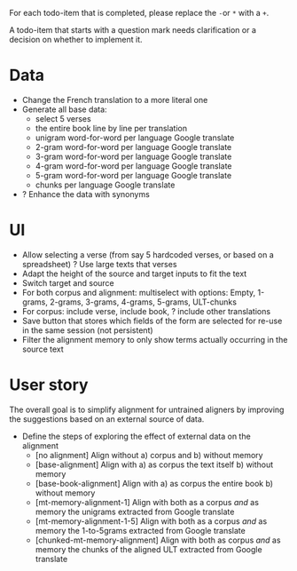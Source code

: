 For each todo-item that is completed, please replace the `-`or `*` with a `+`.

A todo-item that starts with a question mark needs clarification or a decision on whether to implement it.

# Data
- Change the French translation to a more literal one
- Generate all base data:
    * select 5 verses
    * the entire book line by line per translation
    * unigram word-for-word per language Google translate
    * 2-gram word-for-word per language Google translate
    * 3-gram word-for-word per language Google translate
    * 4-gram word-for-word per language Google translate
    * 5-gram word-for-word per language Google translate
    * chunks per language Google translate 
- ? Enhance the data with synonyms


# UI
- Allow selecting a verse (from say 5 hardcoded verses, or based on a spreadsheet)
? Use large texts that verses
- Adapt the height of the source and target inputs to fit the text
- Switch target and source
- For both corpus and alignment: multiselect with options: Empty, 1-grams, 2-grams, 3-grams, 4-grams, 5-grams, ULT-chunks
- For corpus: include verse, include book, ? include other translations
- Save button that stores which fields of the form are selected for re-use in the same session (not persistent)
- Filter the alignment memory to only show terms actually occurring in the source text


# User story
The overall goal is to simplify alignment for untrained aligners by improving 
the suggestions based on an external source of data.

- Define the steps of exploring the effect of external data on the alignment
    * [no alignment] Align without a) corpus and b) without memory 
    * [base-alignment] Align with a) as corpus the text itself b) without memory
    * [base-book-alignment] Align with a) as corpus the entire book b) without memory
    * [mt-memory-alignment-1] Align with both as a corpus *and* as memory the unigrams extracted from Google translate
    * [mt-memory-alignment-1-5] Align with both as a corpus *and* as memory the 1-to-5grams extracted from Google translate
    * [chunked-mt-memory-alignment] Align with both as corpus *and* as memory the chunks of the aligned ULT extracted from Google translate
